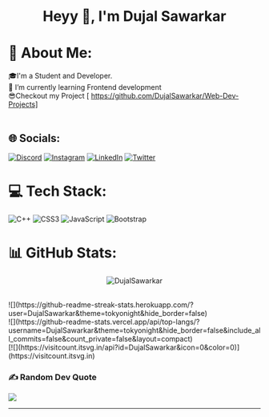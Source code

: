 <h1 align="center">Heyy 👋, I'm Dujal Sawarkar</h1>




# 💫 About Me:
🎓I'm a Student and Developer.<br>🌱 I’m currently learning Frontend development<br>😎Checkout my Project [ https://github.com/DujalSawarkar/Web-Dev-Projects]<br><br>


## 🌐 Socials:
[![Discord](https://img.shields.io/badge/Discord-%237289DA.svg?logo=discord&logoColor=white)](https://discord.gg/dujal#4079) [![Instagram](https://img.shields.io/badge/Instagram-%23E4405F.svg?logo=Instagram&logoColor=white)](https://instagram.com/dujalsawarkar_) [![LinkedIn](https://img.shields.io/badge/LinkedIn-%230077B5.svg?logo=linkedin&logoColor=white)](https://linkedin.com/in/dujalsawarkar) [![Twitter](https://img.shields.io/badge/Twitter-%231DA1F2.svg?logo=Twitter&logoColor=white)](https://twitter.com/@dujal_sawarkar) 

# 💻 Tech Stack:
![C++](https://img.shields.io/badge/c++-%2300599C.svg?style=plastic&logo=c%2B%2B&logoColor=white) ![CSS3](https://img.shields.io/badge/css3-%231572B6.svg?style=plastic&logo=css3&logoColor=white) ![JavaScript](https://img.shields.io/badge/javascript-%23323330.svg?style=plastic&logo=javascript&logoColor=%23F7DF1E) ![Bootstrap](https://img.shields.io/badge/bootstrap-%23563D7C.svg?style=plastic&logo=bootstrap&logoColor=white)
# 📊 GitHub Stats:

  
<div><p align="center"><img src="https://github-readme-stats.vercel.app/api?username=DujalSawarkar&theme=tokyonight&hide_border=false&include_all_commits=false&count_private=false" alt="DujalSawarkar"></p></div><br/>
![](https://github-readme-streak-stats.herokuapp.com/?user=DujalSawarkar&theme=tokyonight&hide_border=false)<br/>
![](https://github-readme-stats.vercel.app/api/top-langs/?username=DujalSawarkar&theme=tokyonight&hide_border=false&include_all_commits=false&count_private=false&layout=compact)
<br>
[![](https://visitcount.itsvg.in/api?id=DujalSawarkar&icon=0&color=0)](https://visitcount.itsvg.in)




### ✍️ Random Dev Quote
![](https://quotes-github-readme.vercel.app/api?type=horizontal&theme=tokyonight)

---


<!-- Proudly created with GPRM ( https://gprm.itsvg.in ) -->
